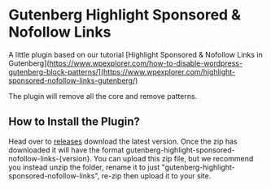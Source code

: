 # Gutenberg Highlight Sponsored & Nofollow Links
A little plugin based on our tutorial [Highlight Sponsored & Nofollow Links in Gutenberg](https://www.wpexplorer.com/how-to-disable-wordpress-gutenberg-block-patterns/](https://www.wpexplorer.com/highlight-sponsored-nofollow-links-gutenberg/)

The plugin will remove all the core and remove patterns.

## How to Install the Plugin?
Head over to [releases](https://github.com/wpexplorer/gutenberg-highlight-sponsored-nofollow-links/releases) download the latest version. Once the zip has downloaded it will have the format gutenberg-highlight-sponsored-nofollow-links-{version}. You can upload this zip file, but we recommend you instead unzip the folder, rename it to just "gutenberg-highlight-sponsored-nofollow-links", re-zip then upload it to your site.
